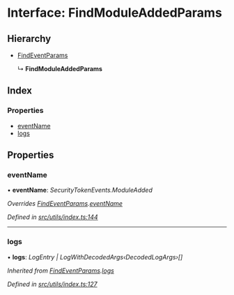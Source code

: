 # Interface: FindModuleAddedParams

## Hierarchy

- [FindEventParams](_utils_index_.findeventparams.md)

  ↳ **FindModuleAddedParams**

## Index

### Properties

- [eventName](_utils_index_.findmoduleaddedparams.md#eventname)
- [logs](_utils_index_.findmoduleaddedparams.md#logs)

## Properties

### eventName

• **eventName**: _SecurityTokenEvents.ModuleAdded_

_Overrides [FindEventParams](_utils_index_.findeventparams.md).[eventName](_utils_index_.findeventparams.md#eventname)_

_Defined in [src/utils/index.ts:144](https://github.com/PolymathNetwork/polymath-sdk/blob/d34930f/src/utils/index.ts#L144)_

---

### logs

• **logs**: _LogEntry | LogWithDecodedArgs‹DecodedLogArgs›[]_

_Inherited from [FindEventParams](_utils_index_.findeventparams.md).[logs](_utils_index_.findeventparams.md#logs)_

_Defined in [src/utils/index.ts:127](https://github.com/PolymathNetwork/polymath-sdk/blob/d34930f/src/utils/index.ts#L127)_
